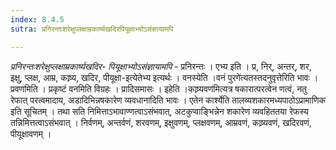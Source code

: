 ```yaml
---
index: 8.4.5
sutra: प्रनिरन्तःशरेक्षुप्लक्षाम्रकार्ष्यखदिरपियूक्षाभ्योऽसंज्ञायामपि

---
```

_प्रनिरन्तःशरेक्षुप्लक्षाम्रकार्ष्यखदिर- पियूक्षाभ्योऽसंज्ञायामपि_ - प्रनिरन्तः । एभ्य इति । प्र, निर्, अन्तर्, शर, इक्षु, प्लक्ष, आम्र, काष्र्य, खदिर, पीयूक्षा-इत्येतेभ्य इत्यर्थः । वनस्येति ।वनं पुरगे॑त्यतस्तदनुवृत्तेरिति भावः । प्रवणमिति । प्रकृष्टं वनमिति विग्रहः । प्रादिसमासः । इहेति ।काष्र्यवण॑मित्यत्र षकारात्परत्वेन णत्वं, नतु रेफात् परत्वमादाय, अडादिभिन्नषकारेण व्यवधानादिति भावः । एतेन कार्श्येति तालव्यशकारमध्यपाठोऽप्रामाणिक इति सूचितम् । तथा सति निमित्ताऽभावाण्णत्वाऽसंभवात्, अटकुप्वाङ्भिन्नेन शकारेण व्यवहिततया रेफस्य तन्निमित्तत्वाऽसंभवात् । निर्वणम्, अन्तर्वणं, शरवणम्, इक्षुवणम्, प्लक्षवणम्, आम्रवणं, काष्र्यवणं, खदिरवणं, पीयूक्षावणम् । 
